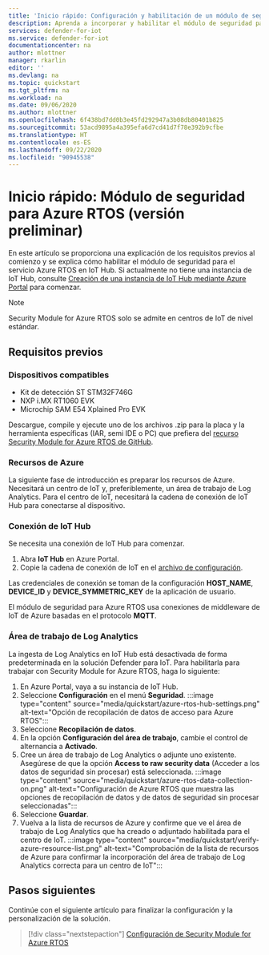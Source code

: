 ```yaml
---
title: 'Inicio rápido: Configuración y habilitación de un módulo de seguridad para Azure RTOS'
description: Aprenda a incorporar y habilitar el módulo de seguridad para el servicio Azure RTOS en Azure IoT Hub.
services: defender-for-iot
ms.service: defender-for-iot
documentationcenter: na
author: mlottner
manager: rkarlin
editor: ''
ms.devlang: na
ms.topic: quickstart
ms.tgt_pltfrm: na
ms.workload: na
ms.date: 09/06/2020
ms.author: mlottner
ms.openlocfilehash: 6f438bd7dd0b3e45fd292947a3b08db80401b825
ms.sourcegitcommit: 53acd9895a4a395efa6d7cd41d7f78e392b9cfbe
ms.translationtype: HT
ms.contentlocale: es-ES
ms.lasthandoff: 09/22/2020
ms.locfileid: "90945538"
---
```

# <a name="quickstart-security-module-for-azure-rtos-preview"></a>Inicio rápido: Módulo de seguridad para Azure RTOS (versión preliminar)

En este artículo se proporciona una explicación de los requisitos previos al comienzo y se explica cómo habilitar el módulo de seguridad para el servicio Azure RTOS en IoT Hub. Si actualmente no tiene una instancia de IoT Hub, consulte [Creación de una instancia de IoT Hub mediante Azure Portal](https://docs.microsoft.com/azure/iot-hub/iot-hub-create-through-portal) para comenzar.

> [!NOTE]
> Security Module for Azure RTOS solo se admite en centros de IoT de nivel estándar.

## <a name="prerequisites"></a>Requisitos previos 

### <a name="supported-devices"></a>Dispositivos compatibles

- Kit de detección ST STM32F746G
- NXP i.MX RT1060 EVK
- Microchip SAM E54 Xplained Pro EVK

Descargue, compile y ejecute uno de los archivos .zip para la placa y la herramienta específicas (IAR, semi IDE o PC) que prefiera del [recurso Security Module for Azure RTOS de GitHub](hhtps://github.com/azure-rtos/azure-iot-preview/releases).

### <a name="azure-resources"></a>Recursos de Azure

La siguiente fase de introducción es preparar los recursos de Azure. Necesitará un centro de IoT y, preferiblemente, un área de trabajo de Log Analytics. Para el centro de IoT, necesitará la cadena de conexión de IoT Hub para conectarse al dispositivo. 
  
### <a name="iot-hub-connection"></a>Conexión de IoT Hub

Se necesita una conexión de IoT Hub para comenzar. 

1. Abra **IoT Hub** en Azure Portal.
1. Copie la cadena de conexión de IoT en el [archivo de configuración](how-to-azure-rtos-security-module.md).


Las credenciales de conexión se toman de la configuración **HOST_NAME**, **DEVICE_ID** y **DEVICE_SYMMETRIC_KEY** de la aplicación de usuario.

El módulo de seguridad para Azure RTOS usa conexiones de middleware de IoT de Azure basadas en el protocolo **MQTT**.


### <a name="log-analytics-workspace"></a>Área de trabajo de Log Analytics

La ingesta de Log Analytics en IoT Hub está desactivada de forma predeterminada en la solución Defender para IoT. Para habilitarla para trabajar con Security Module for Azure RTOS, haga lo siguiente: 
1. En Azure Portal, vaya a su instancia de IoT Hub.
1. Seleccione **Configuración** en el menú **Seguridad**.
   :::image type="content" source="media/quickstart/azure-rtos-hub-settings.png" alt-text="Opción de recopilación de datos de acceso para Azure RTOS"::: 
1. Seleccione **Recopilación de datos**. 
1. En la opción **Configuración del área de trabajo**, cambie el control de alternancia a **Activado**. 
1. Cree un área de trabajo de Log Analytics o adjunte uno existente. Asegúrese de que la opción **Access to raw security data** (Acceder a los datos de seguridad sin procesar) está seleccionada. 
 :::image type="content" source="media/quickstart/azure-rtos-data-collection-on.png" alt-text="Configuración de Azure RTOS que muestra las opciones de recopilación de datos y de datos de seguridad sin procesar seleccionadas":::
1. Seleccione **Guardar**.
1. Vuelva a la lista de recursos de Azure y confirme que ve el área de trabajo de Log Analytics que ha creado o adjuntado habilitada para el centro de IoT.
    :::image type="content" source="media/quickstart/verify-azure-resource-list.png" alt-text="Comprobación de la lista de recursos de Azure para confirmar la incorporación del área de trabajo de Log Analytics correcta para un centro de IoT"::: 

## <a name="next-steps"></a>Pasos siguientes

Continúe con el siguiente artículo para finalizar la configuración y la personalización de la solución.

> [!div class="nextstepaction"]
> [Configuración de Security Module for Azure RTOS](how-to-azure-rtos-security-module.md)

